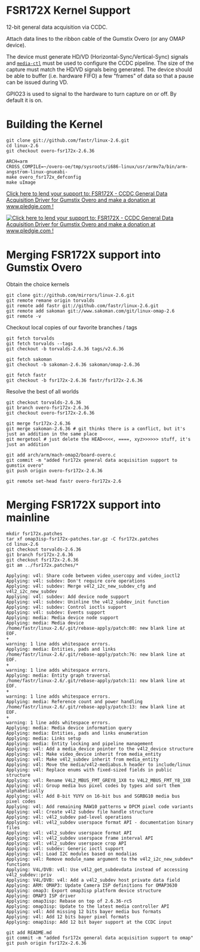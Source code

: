 FSR172X Kernel Support
====

12-bit general data acquisition via CCDC.

Attach data lines to the ribbon cable of the Gumstix Overo (or any OMAP device).

The device must generate HD/VD (Horizontal-Sync/Vertical-Sync) signals and [`media-ctl`](github.com/fastr/media-ctl) must be used to configure the CCDC pipeline. The size of the capture must match the HD/VD signals being generated. The device should be able to buffer (i.e. hardware FIFO) a few "frames" of data so that a pause can be issued during VD.

GPIO23 is used to signal to the hardware to turn capture on or off. By default it is on.

Building the Kernel
====

    git clone git://github.com/fastr/linux-2.6.git
    cd linux-2.6
    git checkout overo-fsr172x-2.6.36

    ARCH=arm
    CROSS_COMPILE=~/overo-oe/tmp/sysroots/i686-linux/usr/armv7a/bin/arm-angstrom-linux-gnueabi-
    make overo_fsr172x_defconfig
    make uImage

[Click here to lend your support to: FSR172X - CCDC General Data Acquisition Driver for Gumstix Overo and make a donation at www.pledgie.com !][1]

[![Click here to lend your support to: FSR172X - CCDC General Data Acquisition Driver for Gumstix Overo and make a donation at www.pledgie.com !][2]][1]

[1]: http://www.pledgie.com/campaigns/14204
[2]: http://www.pledgie.com/campaigns/14204.png?skin_name=chrome

Merging FSR172X support into Gumstix Overo
====

Obtain the choice kernels

    git clone git://github.com/mirrors/linux-2.6.git
    git remote remane origin torvalds
    git remote add fastr git://github.com/fastr/linux-2.6.git
    git remote add sakoman git://www.sakoman.com/git/linux-omap-2.6
    git remote -v

Checkout local copies of our favorite branches / tags

    git fetch torvalds
    git fetch torvalds --tags
    git checkout -b torvalds-2.6.36 tags/v2.6.36

    git fetch sakoman
    git checkout -b sakoman-2.6.36 sakoman/omap-2.6.36

    git fetch fastr
    git checkout -b fsr172x-2.6.36 fastr/fsr172x-2.6.36

Resolve the best of all worlds

    git checkout torvalds-2.6.36
    git branch overo-fsr172x-2.6.36
    git checkout overo-fsr172x-2.6.36

    git merge fsr172x-2.6.36
    git merge sakoman-2.6.36 # git thinks there is a conflict, but it's just an addition in the same place
    git mergetool # just delete the HEAD<<<<, ====, xyz>>>>>> stuff, it's just an addition

    git add arch/arm/mach-omap2/board-overo.c
    git commit -m "added fsr172x general data acquisition support to gumstix overo"
    git push origin overo-fsr172x-2.6.36

    git remote set-head fastr overo-fsr172x-2.6

Merging FSR172X support into mainline
====

    mkdir fsr172x.patches
    tar xf omap3isp-fsr172x-patches.tar.gz -C fsr172x.patches
    cd linux-2.6
    git checkout torvalds-2.6.36
    git branch fsr172x-2.6.36
    git checkout fsr172x-2.6.36
    git am ../fsr172x.patches/*

    Applying: v4l: Share code between video_usercopy and video_ioctl2
    Applying: v4l: subdev: Don't require core operations
    Applying: v4l: subdev: Merge v4l2_i2c_new_subdev_cfg and v4l2_i2c_new_subdev
    Applying: v4l: subdev: Add device node support
    Applying: v4l: subdev: Uninline the v4l2_subdev_init function
    Applying: v4l: subdev: Control ioctls support
    Applying: v4l: subdev: Events support
    Applying: media: Media device node support
    Applying: media: Media device
    /home/fastr/linux-2.6/.git/rebase-apply/patch:80: new blank line at EOF.
    +
    warning: 1 line adds whitespace errors.
    Applying: media: Entities, pads and links
    /home/fastr/linux-2.6/.git/rebase-apply/patch:76: new blank line at EOF.
    +
    warning: 1 line adds whitespace errors.
    Applying: media: Entity graph traversal
    /home/fastr/linux-2.6/.git/rebase-apply/patch:11: new blank line at EOF.
    +
    warning: 1 line adds whitespace errors.
    Applying: media: Reference count and power handling
    /home/fastr/linux-2.6/.git/rebase-apply/patch:13: new blank line at EOF.
    +
    warning: 1 line adds whitespace errors.
    Applying: media: Media device information query
    Applying: media: Entities, pads and links enumeration
    Applying: media: Links setup
    Applying: media: Entity locking and pipeline management
    Applying: v4l: Add a media_device pointer to the v4l2_device structure
    Applying: v4l: Make video_device inherit from media_entity
    Applying: v4l: Make v4l2_subdev inherit from media_entity
    Applying: v4l: Move the media/v4l2-mediabus.h header to include/linux
    Applying: v4l: Replace enums with fixed-sized fields in public structure
    Applying: v4l: Rename V4L2_MBUS_FMT_GREY8_1X8 to V4L2_MBUS_FMT_Y8_1X8
    Applying: v4l: Group media bus pixel codes by types and sort them alphabetically
    Applying: v4l: Add 8-bit YUYV on 16-bit bus and SGRBG10 media bus pixel codes
    Applying: v4l: Add remaining RAW10 patterns w DPCM pixel code variants
    Applying: v4l: Create v4l2 subdev file handle structure
    Applying: v4l: v4l2_subdev pad-level operations
    Applying: v4l: v4l2_subdev userspace format API - documentation binary files
    Applying: v4l: v4l2_subdev userspace format API
    Applying: v4l: v4l2_subdev userspace frame interval API
    Applying: v4l: v4l2_subdev userspace crop API
    Applying: v4l: subdev: Generic ioctl support
    Applying: v4l: Load I2C modules based on modalias
    Applying: v4l: Remove module_name argument to the v4l2_i2c_new_subdev* functions
    Applying: V4L/DVB: v4l: Use v4l2_get_subdevdata instead of accessing v4l2_subdev::priv
    Applying: V4L/DVB: v4l: Add a v4l2_subdev host private data field
    Applying: ARM: OMAP3: Update Camera ISP definitions for OMAP3630
    Applying: omap3: Export omap3isp platform device structure
    Applying: OMAP3 ISP driver
    Applying: omap3isp: Rebase on top of 2.6.36-rc5
    Applying: omap3isp: Update to the latest media controller API
    Applying: v4l: Add missing 12 bits bayer media bus formats
    Applying: v4l: Add 12 bits bayer pixel formats
    Applying: omap3isp: Add 12 bit bayer support at the CCDC input

    git add README.md
    git commit -m "added fsr172x general data acquisition support to omap"
    git push origin fsr172x-2.6.36
